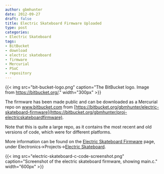 ```yaml
---
author: gbmhunter
date: 2012-09-27
draft: false
title: Electric Skateboard Firmware Uploaded
type: post
categories:
- Electric Skateboard
tags:
- BitBucket
- download
- electric skateboard
- firmware
- Mercurial
- PSoC
- repository
---
```


{{< img src="bit-bucket-logo.png" caption="The BitBucket logo. Image from https://bitbucket.org/."  width="300px" >}}

The firmware has been made public and can be downloaded as a Mercurial repo on www.bitbucket.com from [https://bitbucket.org/gbmhunter/electric-skateboard-firmware](https://bitbucket.org/gbmhunter/proj-electricskateboardfirmware).

Note that this is quite a large repo, as it contains the most recent and old versions of code, which were for different platforms.

More information can be found on the [Electric Skateboard Firmware](/electronics/projects/electric-skateboard/electric-skateboard-firmware) page, under Electronics->Projects->[Electric Skateboard](/electronics/projects/electric-skateboard).

{{< img src="electric-skateboard-c-code-screenshot.png" caption="Screenshot of the electric skateboard firmware, showing main.c."  width="600px" >}}
